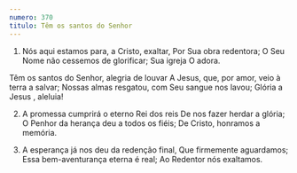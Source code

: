 ```yaml
---
numero: 370
titulo: Têm os santos do Senhor
---
```

1. Nós aqui estamos para, a Cristo, exaltar,
Por Sua obra redentora;
O Seu Nome não cessemos de glorificar;
Sua igreja O adora.

Têm os santos do Senhor, alegria de louvar
A Jesus, que, por amor, veio à terra a salvar;
Nossas almas resgatou, com Seu sangue nos lavou;
Glória a Jesus , aleluia!

2. A promessa cumprirá o eterno Rei dos reis
De nos fazer herdar a glória;
O Penhor da herança deu a todos os fiéis;
De Cristo, honramos a memória.

3. A esperança já nos deu da redenção final,
Que firmemente aguardamos;
Essa bem-aventurança eterna é real;
Ao Redentor nós exaltamos.
